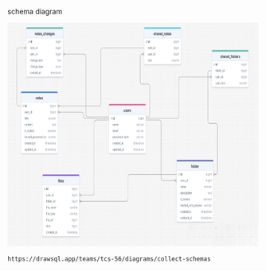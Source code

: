 <p> schema diagram </p>
<img src="/image-Photoroom.png" width="780" height="450">

```
https://drawsql.app/teams/tcs-56/diagrams/collect-schemas
```
